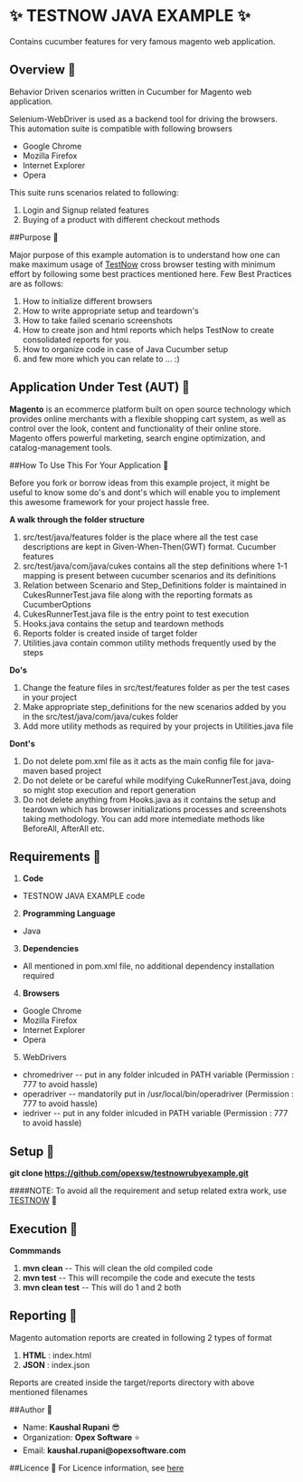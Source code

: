 # :sparkles: TESTNOW JAVA EXAMPLE :sparkles:
Contains cucumber features for very famous magento web application.

## Overview :eyes:

Behavior Driven scenarios written in Cucumber for Magento web application.

Selenium-WebDriver is used as a backend tool for driving the browsers. This automation suite is compatible with following browsers
* Google Chrome
* Mozilla Firefox
* Internet Explorer
* Opera

This suite runs scenarios related to following:

1. Login and Signup related features
2. Buying of a product with different checkout methods

##Purpose :eyes:

Major purpose of this example automation is to understand how one can make maximum usage of [TestNow](https://opexsoftware/testnow) cross browser testing with minimum effort by following some best practices mentioned here. 
Few Best Practices are as follows:

1. How to initialize different browsers
2. How to write appropriate setup and teardown's
3. How to take failed scenario screenshots
4. How to create json and html reports which helps TestNow to create consolidated reports for you.
5. How to organize code in case of Java Cucumber setup
6. and few more which you can relate to ... :)

## Application Under Test (AUT) :eyes:

__Magento__ is an ecommerce platform built on open source technology which provides online merchants with a flexible shopping cart system, as well as control over the look, content and functionality of their online store. Magento offers powerful marketing, search engine optimization, and catalog-management tools.


##How To Use This For Your Application :eyes:

Before you fork or borrow ideas from this example project, it might be useful to know some do's and dont's which will enable you to implement this awesome framework for your project hassle free.

__A walk through the folder structure__

1. src/test/java/features folder is the place where all the test case descriptions are kept in Given-When-Then(GWT) format. Cucumber features
2. src/test/java/com/java/cukes contains all the step definitions where 1-1 mapping is present between cucumber scenarios and its definitions
3. Relation between Scenario and Step_Definitions folder is maintained in CukesRunnerTest.java file along with the reporting formats as CucumberOptions
4. CukesRunnerTest.java file is the entry point to test execution
5. Hooks.java contains the setup and teardown methods
6. Reports folder is created inside of target folder
7. Utilities.java contain common utility methods frequently used by the steps

__Do's__

1. Change the feature files in src/test/features folder as per the test cases in your project
2. Make appropriate step_definitions for the new scenarios added by you in the src/test/java/com/java/cukes folder
3. Add more utility methods as required by your projects in Utilities.java file

__Dont's__

1. Do not delete pom.xml file as it acts as the main config file for java-maven based project
2. Do not delete or be careful while modifying CukeRunnerTest.java, doing so might stop execution and report generation
3. Do not delete anything from Hooks.java as it contains the setup and teardown which has browser initializations processes and screenshots taking methodology. You can add more intemediate methods like BeforeAll, AfterAll etc.


## Requirements :eyes:

1. __Code__
  * TESTNOW JAVA EXAMPLE code 
2. __Programming Language__
  * Java
3. __Dependencies__
  * All mentioned in pom.xml file, no additional dependency installation required
4. __Browsers__
  * Google Chrome
  * Mozilla Firefox
  * Internet Explorer
  * Opera
5. WebDrivers
  * chromedriver -- put in any folder inlcuded in PATH variable (Permission : 777 to avoid hassle)
  * operadriver -- mandatorily put in /usr/local/bin/operadriver (Permission : 777 to avoid hassle)
  * iedriver -- put in any folder inlcuded in PATH variable (Permission : 777 to avoid hassle)


## Setup :eyes:

__git clone https://github.com/opexsw/testnowrubyexample.git__

####NOTE: To avoid all the requirement and setup related extra work, use [TESTNOW](https://opexsoftware.com/testnow) :star2:

## Execution :eyes:

__Commmands__ 

1. __mvn clean__ -- This will clean the old compiled code
2. __mvn test__ -- This will recompile the code and execute the tests
3. __mvn clean test__ -- This will do 1 and 2 both

## Reporting :eyes:
Magento automation reports are created in following 2 types of format

1. __HTML__ : index.html
2. __JSON__ : index.json

Reports are created inside the target/reports directory with above mentioned filenames

##Author :eyes:

* Name: __Kaushal Rupani__ :sunglasses:
* Organization: __Opex Software__ :star:
* Email: __kaushal.rupani@opexsoftware.com__

##Licence :eyes:
For Licence information, see [here](https://github.com/opexsw/testnowjavaexample/blob/master/LICENSE.txt)

